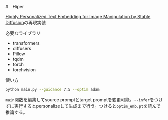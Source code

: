 #　Hiper

[Highly Personalized Text Embedding for Image Manipulation by Stable Diffusion](https://arxiv.org/abs/2303.08767)の再現実装

必要なライブラリ

- transformers
- diffusers
- Pillow
- tqdm
- torch
- torchvision

使い方
```bash
python main.py --guidance 7.5 --optim adam 
```

`main`関数を編集してsource promptとtarget promptを変更可能。`--infer`をつけずに実行するとpersonalizeして生成まで行う。つけると`optim_emb.pt`を読んで推論する。